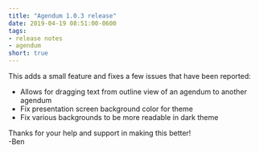 ```yaml
---
title: "Agendum 1.0.3 release"
date: 2019-04-19 08:51:00-0600
tags:
- release notes
- agendum
short: true
---
```


This adds a small feature and fixes a few issues that have been reported:
- Allows for dragging text from outline view of an agendum to another agendum
- Fix presentation screen background color for theme
- Fix various backgrounds to be more readable in dark theme

Thanks for your help and support in making this better!  
-Ben
